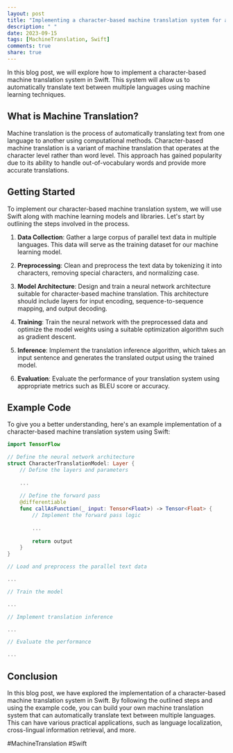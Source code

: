 ```yaml
---
layout: post
title: "Implementing a character-based machine translation system for automatically translating text between multiple languages using machine learning in Swift"
description: " "
date: 2023-09-15
tags: [MachineTranslation, Swift]
comments: true
share: true
---
```


In this blog post, we will explore how to implement a character-based machine translation system in Swift. This system will allow us to automatically translate text between multiple languages using machine learning techniques. 

## What is Machine Translation?

Machine translation is the process of automatically translating text from one language to another using computational methods. Character-based machine translation is a variant of machine translation that operates at the character level rather than word level. This approach has gained popularity due to its ability to handle out-of-vocabulary words and provide more accurate translations.

## Getting Started

To implement our character-based machine translation system, we will use Swift along with machine learning models and libraries. Let's start by outlining the steps involved in the process.

1. **Data Collection**: Gather a large corpus of parallel text data in multiple languages. This data will serve as the training dataset for our machine learning model.

2. **Preprocessing**: Clean and preprocess the text data by tokenizing it into characters, removing special characters, and normalizing case.

3. **Model Architecture**: Design and train a neural network architecture suitable for character-based machine translation. This architecture should include layers for input encoding, sequence-to-sequence mapping, and output decoding.

4. **Training**: Train the neural network with the preprocessed data and optimize the model weights using a suitable optimization algorithm such as gradient descent.

5. **Inference**: Implement the translation inference algorithm, which takes an input sentence and generates the translated output using the trained model.

6. **Evaluation**: Evaluate the performance of your translation system using appropriate metrics such as BLEU score or accuracy.

## Example Code

To give you a better understanding, here's an example implementation of a character-based machine translation system using Swift:

```swift
import TensorFlow

// Define the neural network architecture
struct CharacterTranslationModel: Layer {
    // Define the layers and parameters
    
    ...
    
    // Define the forward pass
    @differentiable
    func callAsFunction(_ input: Tensor<Float>) -> Tensor<Float> {
        // Implement the forward pass logic
        
        ...
        
        return output
    }
}

// Load and preprocess the parallel text data

...

// Train the model

...

// Implement translation inference

...

// Evaluate the performance

...
```

## Conclusion

In this blog post, we have explored the implementation of a character-based machine translation system in Swift. By following the outlined steps and using the example code, you can build your own machine translation system that can automatically translate text between multiple languages. This can have various practical applications, such as language localization, cross-lingual information retrieval, and more.

#MachineTranslation #Swift